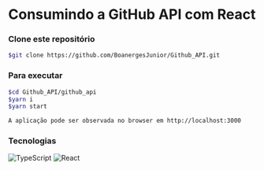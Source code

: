 # Consumindo a GitHub API com React

### Clone este repositório
```bash
$git clone https://github.com/BoanergesJunior/Github_API.git
```

### Para executar
```bash
$cd Github_API/github_api
$yarn i
$yarn start

A aplicação pode ser observada no browser em http://localhost:3000
```

### Tecnologias
![TypeScript](https://img.shields.io/badge/-TypeScript-555555?style=flat&logo=typescript)
![React](https://img.shields.io/badge/-React-555555?style=flat&logo=react)



